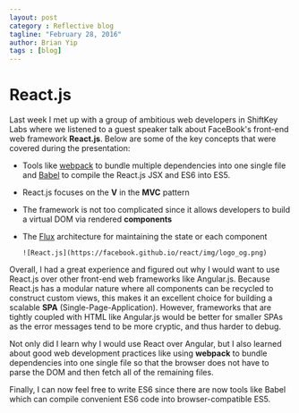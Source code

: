 ```yaml
---
layout: post
category : Reflective blog
tagline: "February 28, 2016"
author: Brian Yip
tags : [blog]
---
```

# React.js

Last week I met up with a group of ambitious web developers in ShiftKey Labs where we listened to a guest speaker talk about FaceBook's front-end web framework **React.js**. Below are some of the key concepts that were covered during the presentation:

* Tools like [webpack](https://webpack.github.io/) to bundle multiple dependencies into one single file and [Babel](https://babeljs.io/) to compile the React.js JSX and ES6 into ES5.
* React.js focuses on the **V** in the **MVC** pattern
* The framework is not too complicated since it allows developers to build a virtual DOM via rendered **components**
* The [Flux](https://facebook.github.io/flux/docs/overview.html) architecture for maintaining the state or each component

      ![React.js](https://facebook.github.io/react/img/logo_og.png) 

Overall, I had a great experience and figured out why I would want to use React.js over other front-end web frameworks like Angular.js. Because React.js has a modular nature where all components can be recycled to construct custom views, this makes it an excellent choice for building a scalable **SPA** (Single-Page-Application). However, frameworks that are tightly coupled with HTML like Angular.js would be better for smaller SPAs as the error messages tend to be more cryptic, and thus harder to debug.

Not only did I learn why I would use React over Angular, but I also learned about good web development practices like using **webpack** to bundle dependencies into one single file so that the browser does not have to parse the DOM and then fetch all of the remaining files. 

Finally, I can now feel free to write ES6 since there are now tools like Babel which can compile convenient ES6 code into browser-compatible ES5. 